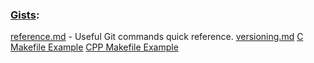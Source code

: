 ### [Gists](https://gist.github.com/mitbailey):
[reference.md](https://gist.github.com/mitbailey/6ba55e77916e4ca1ebdff4d971e76f51) - Useful Git commands quick reference.
[versioning.md](https://gist.github.com/mitbailey/3279891e793f7197918d05cbf660906c)
[C Makefile Example](https://gist.github.com/mitbailey/748a1f0fb6ef7b9f3ba1fd45f3aed805)
[CPP Makefile Example](https://gist.github.com/mitbailey/cc414e8cd647621c822549cd10086f99)
